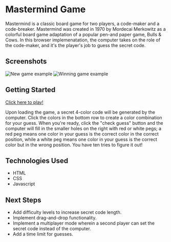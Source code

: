 # Mastermind Game
Mastermind is a classic board game for two players, a code-maker and a code-breaker. Mastermind was created in 1970 by Mordecai Merkowitz as a colorful board game adaptation of a popular pen-and paper game, Bulls & Cows. In this browser implemenatation, the computer takes on the role of the code-maker, and it's the player's job to guess the secret code.
## Screenshots
![New game example](https://i.imgur.com/X84RU2H.png)
![Winning game example](https://i.imgur.com/WqGbAue.png)

## Getting Started
[Click here to play!](https://mcf327.github.io/Mastermind/)

Upon loading the game, a secret 4-color code will be generated by the computer. Click the colors in the bottom row to create a color combination for your guess. When you're ready, click the "check guess" button and the computer will fill in the smaller holes on the right with red or white pegs; a red peg means one color in your guess is the correct color in the correct position, while a white peg means one color in your guess is the correct color but in the wrong position. You have ten tries to figure it out!
## Technologies Used
* HTML
* CSS
* Javascript
## Next Steps
* Add difficulty levels to increase secret code length.
* Implement drag-and-drop functionality.
* Implement a multiplayer mode wherein a second player can set the secret code instead of the computer.
* Add a time limit for guesses.
